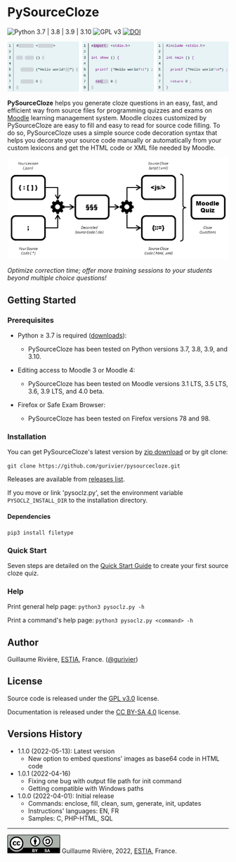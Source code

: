
# PySourceCloze

![Python 3.7 | 3.8 | 3.9 | 3.10](https://camo.githubusercontent.com/e8a646f643d9a46c8ea7f83fae2b8a6b80e7f9b4e407c944b2f74ecac6134266/68747470733a2f2f696d672e736869656c64732e696f2f62616467652f507974686f6e2d332e37253230253743253230332e38253230253743253230332e39253230253743253230332e31302d626c75652e737667) ![GPL v3](https://img.shields.io/pypi/l/xeuledoc) [![DOI](https://zenodo.org/badge/DOI/10.5281/zenodo.6545772.svg)](https://zenodo.org/record/6545772)

![Preview of a source cloze question on Moodle: filling out an HelloWorld program in C language.](./doc/img/pysourcecloze_preview.png)

**PySourceCloze** helps you generate cloze questions in an easy, fast, and efficient way from source files for programming quizzes and exams on [Moodle](https://moodle.org/) learning management system. Moodle clozes customized by PySourceCloze are easy to fill and easy to read for source code filling. To do so, PySourceCloze uses a simple source code decoration syntax that helps you decorate your source code manually or automatically from your custom lexicons and get the HTML code or XML file needed by Moodle.

![Overview of the functionning of PySourceCloze: read .json lexicon and .* source code files to get a .clo decorated file, then produce from .clo files a .js script and some XML or HTML source cloze file than are loaded into Moodle.](./doc/img/pysourcecloze_overview.png)

_Optimize correction time; offer more training sessions to your students beyond multiple choice questions!_

## Getting Started

### Prerequisites

* Python &ge; 3.7 is required ([downloads](https://www.python.org/downloads/)):
  * PySourceCloze has been tested on Python versions 3.7, 3.8, 3.9, and 3.10.

* Editing access to Moodle 3 or Moodle 4:
  * PySourceCloze has been tested on Moodle versions 3.1 LTS, 3.5 LTS, 3.6, 3.9 LTS, and 4.0 beta.

* Firefox or Safe Exam Browser:
  * PySourceCloze has been tested on Firefox versions 78 and 98.

### Installation

You can get PySourceCloze's latest version by [zip download](https://github.com/gurivier/pysourcecloze/archive/refs/heads/main.zip) or by git clone:

`git clone https://github.com/gurivier/pysourcecloze.git`

Releases are available from [releases list](https://github.com/gurivier/pysourcecloze/releases).

If you move or link \'pysoclz.py\', set the environment variable `PYSOCLZ_INSTALL_DIR` to the installation directory.

#### Dependencies

`pip3 install filetype`

### Quick Start

Seven steps are detailed on the [Quick Start Guide](./doc/quick_start_guide.md) to create your first source cloze quiz.

### Help

Print general help page: `python3 pysoclz.py -h`

Print a command's help page: `python3 pysoclz.py <command> -h`

## Author

Guillaume Rivière, [ESTIA](https://www.estia.fr), France. ([@gurivier](https://github.com/gurivier/))

## License

Source code is released under the [GPL v3.0](https://choosealicense.com/licenses/gpl-3.0/) license.

Documentation is released under the [CC BY-SA 4.0](https://creativecommons.org/licenses/by-sa/4.0/) license.

## Versions History

* 1.1.0 (2022-05-13): Latest version
  * New option to embed questions' images as base64 code in HTML code
* 1.0.1 (2022-04-16)
  * Fixing one bug with output file path for init command
  * Getting compatible with Windows paths
* 1.0.0 (2022-04-01): Initial release
  * Commands: enclose, fill, clean, sum, generate, init, updates
  * Instructions' languages: EN, FR
  * Samples: C, PHP-HTML, SQL

---
[![CC BY-SA 4.0](./doc/img/by-sa.png)](https://creativecommons.org/licenses/by-sa/4.0/) Guillaume Rivière, 2022, [ESTIA](https://www.estia.fr), France.
